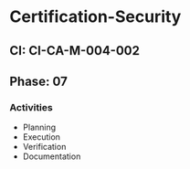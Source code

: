 # Certification-Security

## CI: CI-CA-M-004-002
## Phase: 07

### Activities
- Planning
- Execution
- Verification
- Documentation

